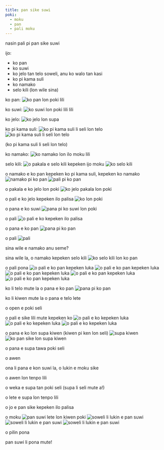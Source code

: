 ```yaml
---
title: pan sike suwi
poki:
  - moku
  - pan
  - pali moku
---
```


nasin pali pi pan sike suwi

ijo:
 - ko pan
 - ko suwi
 - ko jelo tan telo soweli, anu ko walo tan kasi
 - ko pi kama suli
 - ko namako
 - selo kili (lon wile sina)

ko pan:
![ko pan lon poki lili](/images/pansikesuwi/1.jpg)

ko suwi:
![ko suwi lon poki lili lili](/images/pansikesuwi/2.jpg)

ko jelo:
![ko jelo lon supa](/images/pansikesuwi/3.jpg)

ko pi kama suli:
![ko pi kama suli li seli lon telo](/images/pansikesuwi/4.jpg)
![ko pi kama suli li seli lon telo](/images/pansikesuwi/5.jpg)

(ko pi kama suli li seli lon telo)

ko namako:
![ko namako lon ilo moku lili](/images/pansikesuwi/6.jpg)

selo kili:
![o pakala e selo kili kepeken ijo moku](/images/pansikesuwi/7.jpg)
![ko selo kili](/images/pansikesuwi/8.jpg)

o namako e ko pan kepeken ko pi kama suli, kepeken ko namako
![namako pi ko pan](/images/pansikesuwi/9.jpg)
![pali pi ko pan](/images/pansikesuwi/10.jpg)

o pakala e ko jelo lon poki
![ko jelo pakala lon poki](/images/pansikesuwi/11.jpg)

o pali e ko jelo kepeken ilo palisa
![ko lon poki](/images/pansikesuwi/12.jpg)

o pana e ko suwi
![pana pi ko suwi lon poki](/images/pansikesuwi/13.jpg)

o pali
![o pali e ko kepeken ilo palisa](/images/pansikesuwi/14.jpg)

o pana e ko pan
![pana pi ko pan](/images/pansikesuwi/15.jpg)

o pali
![pali](/images/pansikesuwi/16.jpg)

sina wile e namako anu seme?

sina wile la, o namako kepeken selo kili
![ko selo kili lon ko pan](/images/pansikesuwi/17.jpg)

o pali pona
![o pali e ko pan kepeken luka](/images/pansikesuwi/18.jpg)
![o pali e ko pan kepeken luka](/images/pansikesuwi/19.jpg)
![o pali e ko pan kepeken luka](/images/pansikesuwi/20.jpg)
![o pali e ko pan kepeken luka](/images/pansikesuwi/21.jpg)
![o pali e ko pan kepeken luka](/images/pansikesuwi/22.jpg)

ko li telo mute la o pana e ko pan
![pana pi ko pan](/images/pansikesuwi/23.jpg)

ko li kiwen mute la o pana e telo lete

o open e poki seli

o pali e sike lili mute kepeken ko
![o pali e ko kepeken luka](/images/pansikesuwi/24.jpg)
![o pali e ko kepeken luka](/images/pansikesuwi/25.jpg)
![o pali e ko kepeken luka](/images/pansikesuwi/26.jpg)

o pana e ko lon supa kiwen (kiwen pi ken lon seli)
![supa kiwen](/images/pansikesuwi/27.jpg)
![ko pan sike lon supa kiwen](/images/pansikesuwi/28.jpg)

o pana e supa tawa poki seli

o awen

ona li pana e kon suwi la, o lukin e moku sike

o awen lon tenpo lili

o weka e supa tan poki seli (supa li seli mute a!)

o lete e supa lon tenpo lili

o jo e pan sike kepeken ilo palisa

o moku
![pan suwi lete lon kiwen poki](/images/pansikesuwi/29.jpg)
![soweli li lukin e pan suwi](/images/pansikesuwi/30.jpg)
![soweli li lukin e pan suwi](/images/pansikesuwi/31.jpg)
![soweli li lukin e pan suwi](/images/pansikesuwi/32.jpg)

o pilin pona

pan suwi li pona mute!
